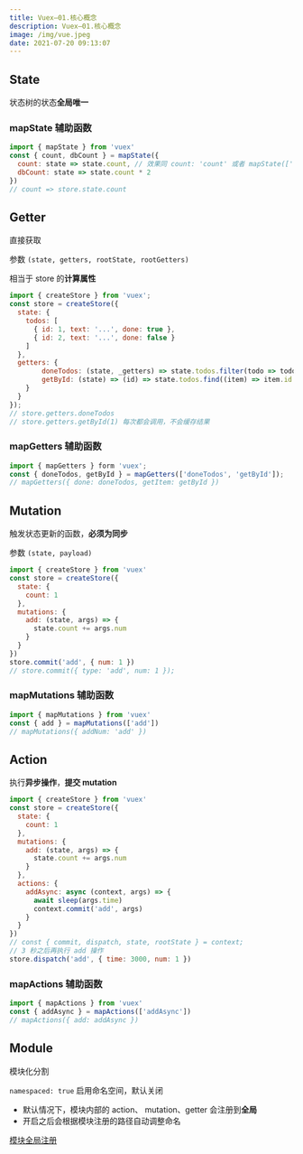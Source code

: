 ```yaml
---
title: Vuex—01.核心概念
description: Vuex—01.核心概念
image: /img/vue.jpeg
date: 2021-07-20 09:13:07
---
```



## State

状态树的状态**全局唯一**

### mapState 辅助函数

```js
import { mapState } from 'vuex'
const { count, dbCount } = mapState({
  count: state => state.count, // 效果同 count: 'count' 或者 mapState(['count'])
  dbCount: state => state.count * 2
})
// count => store.state.count
```

## Getter

直接获取

参数 `(state, getters, rootState, rootGetters)` 

相当于 store 的**计算属性**

```js
import { createStore } from 'vuex';
const store = createStore({
  state: {
    todos: [
      { id: 1, text: '...', done: true },
      { id: 2, text: '...', done: false }
    ]
  },
  getters: {
    	doneTodos: (state, _getters) => state.todos.filter(todo => todo.done),
    	getById: (state) => (id) => state.todos.find((item) => item.id === id)
    }
  }
});
// store.getters.doneTodos
// store.getters.getById(1) 每次都会调用，不会缓存结果
```

### mapGetters 辅助函数

```js
import { mapGetters } form 'vuex';
const { doneTodos, getById } = mapGetters(['doneTodos', 'getById']);
// mapGetters({ done: doneTodos, getItem: getById })
```

## Mutation

触发状态更新的函数，**必须为同步**

参数 `(state, payload)`

```js
import { createStore } from 'vuex'
const store = createStore({
  state: {
    count: 1
  },
  mutations: {
    add: (state, args) => {
      state.count += args.num
    }
  }
})
store.commit('add', { num: 1 })
// store.commit({ type: 'add', num: 1 });
```

### mapMutations 辅助函数

```js
import { mapMutations } from 'vuex'
const { add } = mapMutations(['add'])
// mapMutations({ addNum: 'add' })
```

## Action

执行**异步操作**，**提交 mutation**

```js
import { createStore } from 'vuex'
const store = createStore({
  state: {
    count: 1
  },
  mutations: {
    add: (state, args) => {
      state.count += args.num
    }
  },
  actions: {
    addAsync: async (context, args) => {
      await sleep(args.time)
      context.commit('add', args)
    }
  }
})
// const { commit, dispatch, state, rootState } = context;
// 3 秒之后再执行 add 操作
store.dispatch('add', { time: 3000, num: 1 })
```

### mapActions 辅助函数

```js
import { mapActions } from 'vuex'
const { addAsync } = mapActions(['addAsync'])
// mapActions({ add: addAsync })
```

## Module

模块化分割

`namespaced: true` 启用命名空间，默认关闭
  - 默认情况下，模块内部的 action、 mutation、getter 会注册到**全局**
  - 开启之后会根据模块注册的路径自动调整命名

[模块全局注册](https://next.vuex.vuejs.org/zh/guide/modules.html#%E5%9C%A8%E5%B8%A6%E5%91%BD%E5%90%8D%E7%A9%BA%E9%97%B4%E7%9A%84%E6%A8%A1%E5%9D%97%E5%86%85%E8%AE%BF%E9%97%AE%E5%85%A8%E5%B1%80%E5%86%85%E5%AE%B9%EF%BC%88global-assets%EF%BC%89)